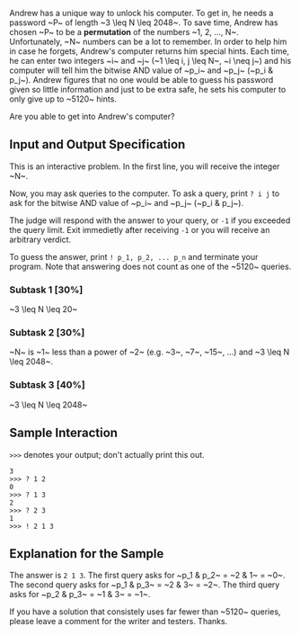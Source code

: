Andrew has a unique way to unlock his computer. To get in, he needs a password ~P~ of length ~3 \leq N \leq 2048~. To save time, Andrew has chosen ~P~ to be a **permutation** of the numbers ~1, 2, ..., N~. Unfortunately, ~N~ numbers can be a lot to remember. In order to help him in case he forgets, Andrew's computer returns him special hints. Each time, he can enter two integers ~i~ and ~j~ (~1 \leq i, j \leq N~, ~i \neq j~) and his computer will tell him the bitwise AND value of ~p_i~ and ~p_j~ (~p_i \& p_j~). Andrew figures that no one would be able to guess his password given so little information and just to be extra safe, he sets his computer to only give up to ~5120~ hints.

Are you able to get into Andrew's computer?


## Input and Output Specification

This is an interactive problem. In the first line, you will receive the integer ~N~.

Now, you may ask queries to the computer. To ask a query, print `? i j` to ask for the bitwise AND value of ~p_i~ and ~p_j~ (~p_i \& p_j~).

The judge will respond with the answer to your query, or `-1` if you exceeded the query limit. Exit immedietly after receiving `-1` or you will receive an arbitrary verdict.

To guess the answer, print `! p_1, p_2, ... p_n` and terminate your program. Note that answering does not count as one of the ~5120~ queries.

### Subtask 1 [30%]

~3 \leq N \leq 20~

### Subtask 2 [30%]

~N~ is ~1~ less than a power of ~2~ (e.g. ~3~, ~7~, ~15~, ...) and ~3 \leq N \leq 2048~.

### Subtask 3 [40%]

~3 \leq N \leq 2048~


## Sample Interaction

`>>>` denotes your output; don't actually print this out.

```
3
>>> ? 1 2
0
>>> ? 1 3
2
>>> ? 2 3
1
>>> ! 2 1 3
```

## Explanation for the Sample

The answer is `2 1 3`. The first query asks for ~p_1 \& p_2~ = ~2 \& 1~ = ~0~. The second query asks for ~p_1 \& p_3~ = ~2 \& 3~ = ~2~. The third query asks for ~p_2 \& p_3~ = ~1 \& 3~ = ~1~.


If you have a solution that consistely uses far fewer than ~5120~ queries, please leave a comment for the writer and testers. Thanks.


